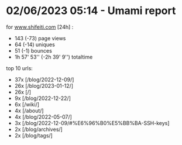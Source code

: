 # 02/06/2023 05:14 - Umami report
for www.shifeiti.com [24h] :

 - 143 (-73) page views
 - 64 (-14) uniques
 - 51 (-1) bounces
 - 1h 57' 53'' (-2h 39' 9'') totaltime


top 10 urls:
 - 37x [/blog/2022-12-09/]
 - 26x [/blog/2023-01-12/]
 - 26x [/]
 - 9x [/blog/2022-12-22/]
 - 6x [/wiki/]
 - 4x [/about/]
 - 4x [/blog/2022-05-07/]
 - 3x [/blog/2022-12-09/#%E6%96%B0%E5%BB%BA-SSH-keys]
 - 2x [/blog/archives/]
 - 2x [/blog/tags/]



